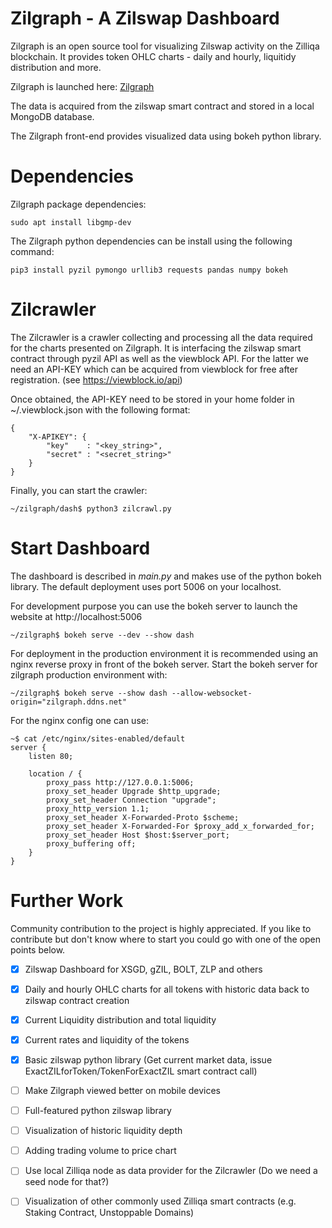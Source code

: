# Zilgraph - A Zilswap Dashboard
Zilgraph is an open source tool for visualizing Zilswap activity on the Zilliqa blockchain. It provides token OHLC charts - daily and hourly, liquitidy distribution and more.

Zilgraph is launched here:  [Zilgraph](http://zilgraph.ddns.net)

The data is acquired from the zilswap smart contract and stored in a local MongoDB database.

The Zilgraph front-end provides visualized data using bokeh python library.

# Dependencies

Zilgraph package dependencies:

    sudo apt install libgmp-dev

The Zilgraph python dependencies can be install using the following command:

    pip3 install pyzil pymongo urllib3 requests pandas numpy bokeh

# Zilcrawler

The Zilcrawler is a crawler collecting and processing all the data required for the charts presented on Zilgraph. It is interfacing the zilswap smart contract through pyzil API as well as the viewblock API. For the latter we need an API-KEY which can be acquired from viewblock for free after registration. (see https://viewblock.io/api)

Once obtained, the API-KEY need to be stored in your home folder in ~/.viewblock.json with the following format:

    {
        "X-APIKEY": {
            "key"    : "<key_string>",
            "secret" : "<secret_string>"
        }
    }

Finally, you can start the crawler:

    ~/zilgraph/dash$ python3 zilcrawl.py 

# Start Dashboard

The dashboard is described in *main.py* and makes use of the python bokeh library. The default deployment uses port 5006 on your localhost.

For development purpose you can use the bokeh server to launch the website at http://localhost:5006

    ~/zilgraph$ bokeh serve --dev --show dash


For deployment in the production environment it is recommended using an nginx reverse proxy in front of the bokeh server. Start the bokeh server for zilgraph production environment with:

    ~/zilgraph$ bokeh serve --show dash --allow-websocket-origin="zilgraph.ddns.net"


For the nginx config one can use:

    ~$ cat /etc/nginx/sites-enabled/default 
    server {
        listen 80;

        location / {
            proxy_pass http://127.0.0.1:5006;
            proxy_set_header Upgrade $http_upgrade;
            proxy_set_header Connection "upgrade";
            proxy_http_version 1.1;
            proxy_set_header X-Forwarded-Proto $scheme;
            proxy_set_header X-Forwarded-For $proxy_add_x_forwarded_for;
            proxy_set_header Host $host:$server_port;
            proxy_buffering off;
        }
    }



# Further Work

Community contribution to the project is highly appreciated. If you like to contribute but don't know where to start you could go with one of the open points below.

- [x] Zilswap Dashboard for XSGD, gZIL, BOLT, ZLP and others
- [x] Daily and hourly OHLC charts for all tokens with historic data back to zilswap contract creation
- [x] Current Liquidity distribution and total liquidity
- [x] Current rates and liquidity of the tokens
- [x] Basic zilswap python library (Get current market data, issue ExactZILforToken/TokenForExactZIL smart contract call)
    
- [ ] Make Zilgraph viewed better on mobile devices
- [ ] Full-featured python zilswap library
- [ ] Visualization of historic liquidity depth
- [ ] Adding trading volume to price chart
- [ ] Use local Zilliqa node as data provider for the Zilcrawler (Do we need a seed node for that?)
- [ ] Visualization of other commonly used Zilliqa smart contracts (e.g. Staking Contract, Unstoppable Domains)
